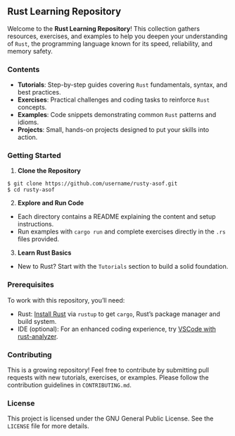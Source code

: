 ## Rust Learning Repository

Welcome to the **Rust Learning Repository**! This collection gathers resources, exercises, and examples to help you deepen your understanding of `Rust`, the programming language known for its speed, reliability, and memory safety.

### Contents

- **Tutorials**: Step-by-step guides covering `Rust` fundamentals, syntax, and best practices.
- **Exercises**: Practical challenges and coding tasks to reinforce `Rust` concepts.
- **Examples**: Code snippets demonstrating common `Rust` patterns and idioms.
- **Projects**: Small, hands-on projects designed to put your skills into action.

### Getting Started

1. **Clone the Repository**

```
$ git clone https://github.com/username/rusty-asof.git
$ cd rusty-asof
```

2. **Explore and Run Code**

- Each directory contains a README explaining the content and setup instructions.
- Run examples with `cargo run` and complete exercises directly in the `.rs` files provided.

3. **Learn Rust Basics**

- New to Rust? Start with the `Tutorials` section to build a solid foundation.

### Prerequisites

To work with this repository, you’ll need:

- Rust: [Install Rust](https://www.rust-lang.org/tools/install) via `rustup` to get `cargo`, Rust’s package manager and build system.
- IDE (optional): For an enhanced coding experience, try [VSCode with rust-analyzer](https://code.visualstudio.com/docs/languages/rust).

### Contributing

This is a growing repository! Feel free to contribute by submitting pull requests with new tutorials, exercises, or examples. Please follow the contribution guidelines in `CONTRIBUTING.md`.

### License

This project is licensed under the GNU General Public License. See the `LICENSE` file for more details.
